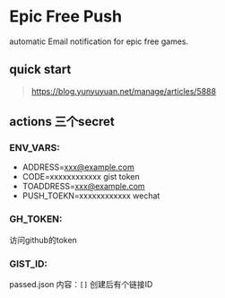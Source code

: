 # Epic Free Push
automatic Email notification for epic free games.

## quick start
> https://blog.yunyuyuan.net/manage/articles/5888

## actions 三个secret
### ENV_VARS:
- ADDRESS=xxx@example.com
- CODE=xxxxxxxxxxxx        gist token
- TOADDRESS=xxx@example.com   
- PUSH_TOEKN=xxxxxxxxxxxx  wechat

### GH_TOKEN:
访问github的token

### GIST_ID:
passed.json      内容：`[]`
创建后有个链接ID

